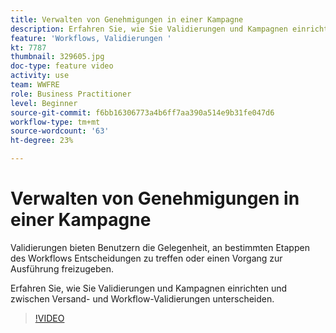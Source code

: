 ```yaml
---
title: Verwalten von Genehmigungen in einer Kampagne
description: Erfahren Sie, wie Sie Validierungen und Kampagnen einrichten und zwischen Versand- und Workflow-Validierungen unterscheiden.
feature: 'Workflows, Validierungen '
kt: 7787
thumbnail: 329605.jpg
doc-type: feature video
activity: use
team: WWFRE
role: Business Practitioner
level: Beginner
source-git-commit: f6bb16306773a4b6ff7aa390a514e9b31fe047d6
workflow-type: tm+mt
source-wordcount: '63'
ht-degree: 23%

---
```



# Verwalten von Genehmigungen in einer Kampagne

Validierungen bieten Benutzern die Gelegenheit, an bestimmten Etappen des Workflows Entscheidungen zu treffen oder einen Vorgang zur Ausführung freizugeben.

Erfahren Sie, wie Sie Validierungen und Kampagnen einrichten und zwischen Versand- und Workflow-Validierungen unterscheiden.

>[!VIDEO](https://video.tv.adobe.com/v/329605?quality=12)
